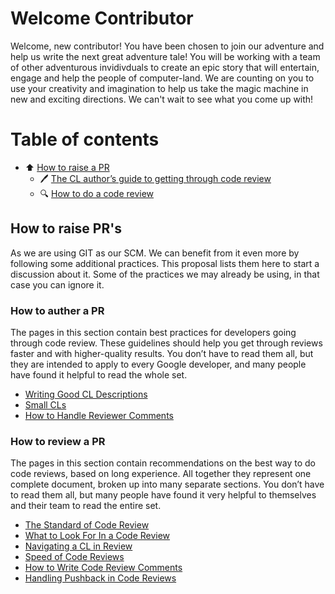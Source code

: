 # Welcome Contributor

Welcome, new contributor! You have been chosen to join our adventure and help us write the next great adventure tale!
You will be working with a team of other adventurous invidivduals to create an epic story that will entertain, engage and help the people of computer-land.
We are counting on you to use your creativity and imagination to help us take the magic machine in new and exciting directions.
We can't wait to see what you come up with!

# Table of contents

- ⬆️ [How to raise a PR](#how-to-raise-prs)
  - 🖊️ [The CL author’s guide to getting through code review](#the-cl-authors-guide-to-getting-through-code-review)
  - 🔍 [How to do a code review](#how-to-do-a-code-review)

## How to raise PR's

As we are using GIT as our SCM. We can benefit from it even more by following some additional practices. This proposal lists them here to start a discussion about it. Some of the practices we may already be using, in that case you can ignore it.

### How to auther a PR

The pages in this section contain best practices for developers going through code review. These guidelines should help you get through reviews faster and with higher-quality results. You don’t have to read them all, but they are intended to apply to every Google developer, and many people have found it helpful to read the whole set.

- [Writing Good CL Descriptions](https://google.github.io/eng-practices/review/developer/cl-descriptions.html)
- [Small CLs](https://google.github.io/eng-practices/review/developer/small-cls.html)
- [How to Handle Reviewer Comments](https://google.github.io/eng-practices/review/developer/handling-comments.html)

### How to review a PR

The pages in this section contain recommendations on the best way to do code reviews, based on long experience. All together they represent one complete document, broken up into many separate sections. You don’t have to read them all, but many people have found it very helpful to themselves and their team to read the entire set.

- [The Standard of Code Review](https://google.github.io/eng-practices/review/reviewer/standard.html)
- [What to Look For In a Code Review](https://google.github.io/eng-practices/review/reviewer/looking-for.html)
- [Navigating a CL in Review](https://google.github.io/eng-practices/review/reviewer/navigate.html)
- [Speed of Code Reviews](https://google.github.io/eng-practices/review/reviewer/speed.html)
- [How to Write Code Review Comments](https://google.github.io/eng-practices/review/reviewer/comments.html)
- [Handling Pushback in Code Reviews](https://google.github.io/eng-practices/review/reviewer/pushback.html)
